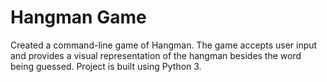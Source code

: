# Hangman Game
Created a command-line game of Hangman. The game accepts user input and provides a visual representation of the hangman besides the word being guessed.
Project is built using Python 3.
